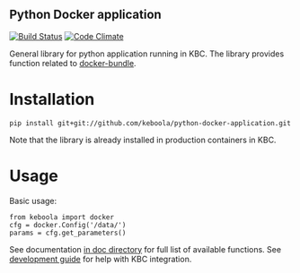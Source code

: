 Python Docker application
-----------------

[![Build Status](https://travis-ci.org/keboola/python-docker-application.svg?branch=master)](https://travis-ci.org/keboola/python-docker-application)
[![Code Climate](https://codeclimate.com/github/keboola/python-docker-application/badges/gpa.svg)](https://codeclimate.com/github/keboola/python-docker-application)

General library for python application running in KBC. The library provides function related to [docker-bundle](https://github.com/keboola/docker-bundle).

Installation
===============

```
pip install git+git://github.com/keboola/python-docker-application.git
```

Note that the library is already installed in production containers in KBC.

Usage
============
Basic usage:
```
from keboola import docker
cfg = docker.Config('/data/')
params = cfg.get_parameters()
```

See documentation [in doc directory](https://github.com/keboola/python-docker-application/tree/master/doc) for full list of available functions. See [development guide](http://developers.keboola.com/extend/custom-science/python/) for help with KBC integration.

